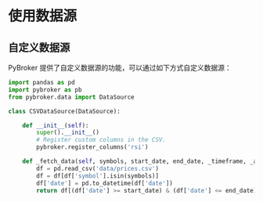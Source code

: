 # 使用数据源

## 自定义数据源

PyBroker 提供了自定义数据源的功能，可以通过如下方式自定义数据源：

``` py title="ds_01.py" linenums="1" hl_lines="5 12"
import pandas as pd
import pybroker as pb
from pybroker.data import DataSource

class CSVDataSource(DataSource):

    def __init__(self):
        super().__init__()
        # Register custom columns in the CSV.
        pybroker.register_columns('rsi')

    def _fetch_data(self, symbols, start_date, end_date, _timeframe, _adjust):
        df = pd.read_csv('data/prices.csv')
        df = df[df['symbol'].isin(symbols)]
        df['date'] = pd.to_datetime(df['date'])
        return df[(df['date'] >= start_date) & (df['date'] <= end_date)]
```